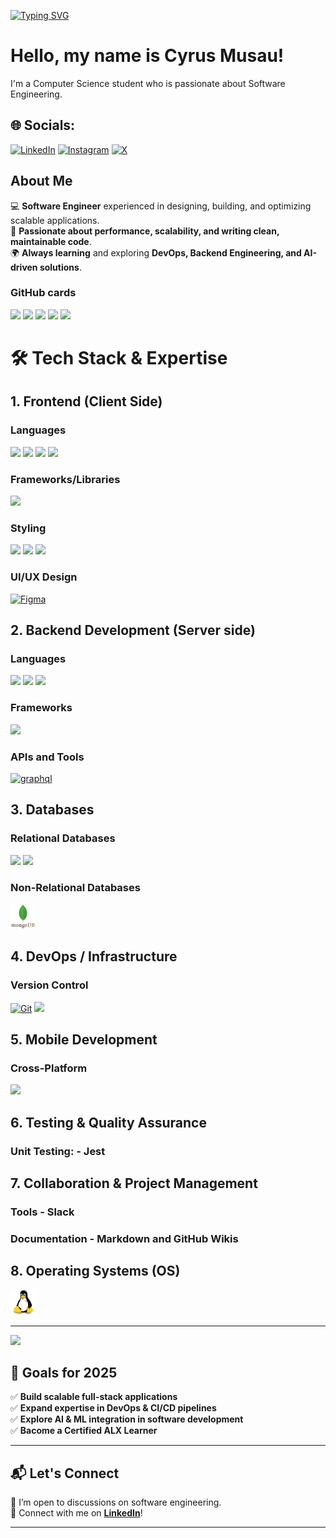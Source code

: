 [![Typing SVG](https://readme-typing-svg.herokuapp.com?font=Fira+Code&pause=1000&color=656BF7&random=false&width=435&lines=Full-Stack+Developer;Back-end+Software+Engineer;Front-end+Software+Engineer;Computer+Science+Student;DevOps+Enthusiast)](https://git.io/typing-svg)

# Hello, my name is Cyrus Musau! 

I'm a Computer Science student who is passionate about Software Engineering.

## 🌐 Socials:
[![LinkedIn](https://img.shields.io/badge/LinkedIn-%230077B5.svg?style=for-the-badge&logo=LinkedIn&logoColor=white)](https://www.linkedin.com/in/cyrus-musau/)
[![Instagram](https://img.shields.io/badge/Instagram-%23E4405F.svg?style=for-the-badge&logo=Instagram&logoColor=white)](https://www.instagram.com/cyr.us._?igsh=ZGUzMzM3NWJiOQ==)
[![X](https://img.shields.io/badge/X-%23000000.svg?style=for-the-badge&logo=Twitter&logoColor=white)](https://twitter.com/your_username)



## About Me
💻 **Software Engineer** experienced in designing, building, and optimizing scalable applications.  
🚀 **Passionate about performance, scalability, and writing clean, maintainable code**.  
🌍 **Always learning** and exploring **DevOps, Backend Engineering, and AI-driven solutions**.

### GitHub cards
![](http://github-profile-summary-cards.vercel.app/api/cards/profile-details?username=Musau-Cyrus&theme=tokyonight&)
![](http://github-profile-summary-cards.vercel.app/api/cards/stats?username=Musau-Cyrus&theme=tokyonight&)
![](http://github-profile-summary-cards.vercel.app/api/cards/repos-per-language?username=Musau-Cyrus&theme=tokyonight)
![](http://github-profile-summary-cards.vercel.app/api/cards/most-commit-language?username=Musau-Cyrus&theme=tokyonight)
![](http://github-profile-summary-cards.vercel.app/api/cards/productive-time?username=Musau-Cyrus&theme=tokyonight&)

# 🛠 Tech Stack & Expertise  
## 1. Frontend (Client Side)
### Languages
[<img src="https://upload.wikimedia.org/wikipedia/commons/9/99/Unofficial_JavaScript_logo_2.svg" height="40">](https://developer.mozilla.org/en-US/docs/Web/JavaScript)
[<img src="https://upload.wikimedia.org/wikipedia/commons/4/4c/Typescript_logo_2020.svg" height="40">](https://www.typescriptlang.org/)
[<img src="https://upload.wikimedia.org/wikipedia/commons/6/61/HTML5_logo_and_wordmark.svg" height="40">](https://developer.mozilla.org/en-US/docs/Web/HTML)
[<img src="https://upload.wikimedia.org/wikipedia/commons/d/d5/CSS3_logo_and_wordmark.svg" height="40">](https://developer.mozilla.org/en-US/docs/Web/CSS)
### Frameworks/Libraries
[<img src="https://upload.wikimedia.org/wikipedia/commons/a/a7/React-icon.svg" height="40">](https://reactjs.org/)
### Styling
[<img src="https://upload.wikimedia.org/wikipedia/commons/d/d5/Tailwind_CSS_Logo.svg" height="40">](https://v2.tailwindcss.com/docs)
[<img src="https://upload.wikimedia.org/wikipedia/commons/b/b2/Bootstrap_logo.svg" height="40">](https://getbootstrap.com/docs/3.4/css/)
<img src="https://upload.wikimedia.org/wikipedia/commons/9/96/Sass_Logo_Color.svg" height="40">

### UI/UX Design
<a href="https://www.figma.com/" target="_blank" rel="noreferrer"><img src="https://www.vectorlogo.zone/logos/figma/figma-icon.svg" alt="Figma" width="40" height="40"/></a>

## 2. Backend Development (Server side)
### Languages
[<img src="https://upload.wikimedia.org/wikipedia/en/3/30/Java_programming_language_logo.svg" height="40">](https://www.java.com/)
[<img src="https://upload.wikimedia.org/wikipedia/commons/c/c3/Python-logo-notext.svg" height="40">](https://www.python.org/)
[<img src="https://upload.wikimedia.org/wikipedia/commons/1/18/ISO_C%2B%2B_Logo.svg" height="40">](https://www.cplusplus.com/)

### Frameworks
[<img src="https://upload.wikimedia.org/wikipedia/commons/7/75/Django_logo.svg" height="40">](https://www.djangoproject.com/)
### APIs and Tools
<p align="left">
  <a href="https://graphql.org" target="_blank" rel="noreferrer">
    <img src="https://www.vectorlogo.zone/logos/graphql/graphql-icon.svg" alt="graphql" width="40" height="40"/>
  </a> 
</p>

## 3. Databases
### Relational Databases
[<img src="https://upload.wikimedia.org/wikipedia/commons/2/29/Postgresql_elephant.svg" height="40">](https://www.postgresql.org/docs/)
<img src="https://upload.wikimedia.org/wikipedia/en/d/dd/MySQL_logo.svg" height="40">
### Non-Relational Databases
<p align="left">
  <a href="https://www.mongodb.com/" target="_blank" rel="noreferrer">
    <img src="https://raw.githubusercontent.com/devicons/devicon/master/icons/mongodb/mongodb-original-wordmark.svg" alt="mongodb" width="40" height="40"/>
  </a>
</p>


## 4. DevOps / Infrastructure
### Version Control
<a href="https://git-scm.com/" target="_blank" rel="noreferrer"><img src="https://www.vectorlogo.zone/logos/git-scm/git-scm-icon.svg" alt="Git" width="40" height="40"/></a>
[<img src="https://upload.wikimedia.org/wikipedia/commons/9/91/Octicons-mark-github.svg" height="40">](https://github.com/Musau-Cyrus)

## 5. Mobile Development
### Cross-Platform 
[<img src="https://upload.wikimedia.org/wikipedia/commons/a/a7/React-icon.svg" height="40">](http://reactnative.dev/)

## 6. Testing & Quality Assurance
### Unit Testing: - Jest

## 7. Collaboration & Project Management
### Tools - Slack
### Documentation - Markdown and GitHub Wikis

## 8. Operating Systems (OS)
<a href="https://www.linux.org/" target="_blank" rel="noreferrer"><img src="https://raw.githubusercontent.com/devicons/devicon/master/icons/linux/linux-original.svg" alt="Linux" width="40" height="40"/></a>

---

![](https://nirzak-streak-stats.vercel.app/?user=Musau-Cyrus&theme=tokyonight&hide_border=false)

## 🚀 Goals for 2025  

✅ **Build scalable full-stack applications**  
✅ **Expand expertise in DevOps & CI/CD pipelines**  
✅ **Explore AI & ML integration in software development**  
✅ **Bacome a Certified ALX Learner** 

---

## 📬 Let's Connect  

📌 I’m open to discussions on software engineering.  
🔗 Connect with me on **[LinkedIn](https://www.linkedin.com/in/cyrus-musau/)**!  

---
